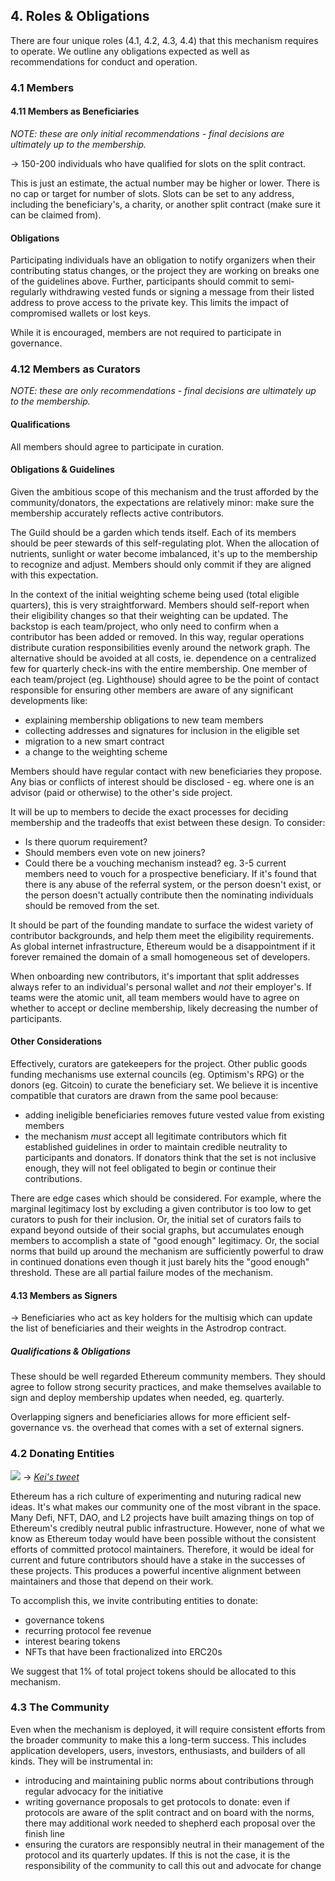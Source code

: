 ## 4. Roles & Obligations

There are four unique roles (4.1, 4.2, 4.3, 4.4) that this mechanism requires to operate. We outline any obligations expected as well as recommendations for conduct and operation.

### 4.1 Members

#### 4.11 Members as Beneficiaries

*NOTE: these are only initial recommendations - final decisions are ultimately up to the membership.*

→ 150-200 individuals who have qualified for slots on the split contract. 

This is just an estimate, the actual number may be higher or lower. There is no cap or target for number of slots. Slots can be set to any address, including the beneficiary's, a charity, or another split contract (make sure it can be claimed from).

#### Obligations

Participating individuals have an obligation to notify organizers when their contributing status changes, or the project they are working on breaks one of the guidelines above. Further, participants should commit to semi-regularly withdrawing vested funds or signing a message from their listed address to prove access to the private key. This limits the impact of compromised wallets or lost keys.

While it is encouraged, members are not required to participate in governance.

### 4.12 Members as Curators

*NOTE: these are only recommendations - final decisions are ultimately up to the membership.*

#### Qualifications

All members should agree to participate in curation.

#### Obligations & Guidelines

Given the ambitious scope of this mechanism and the trust afforded by the community/donators, the expectations are relatively minor: make sure the membership accurately reflects active contributors.

The Guild should be a garden which tends itself. Each of its members should be peer stewards of this self-regulating plot. When the allocation of nutrients, sunlight or water become imbalanced, it's up to the membership to recognize and adjust. Members should only commit if they are aligned with this expectation.

In the context of the initial weighting scheme being used (total eligible quarters), this is very straightforward. Members should self-report when their eligibility changes so that their weighting can be updated. The backstop is each team/project, who only need to confirm when a contributor has been added or removed. In this way, regular operations distribute curation responsibilities evenly around the network graph. The alternative should be avoided at all costs, ie. dependence on a centralized few for quarterly check-ins with the entire membership. One member of each team/project (eg. Lighthouse) should agree to be the point of contact responsible for ensuring other members are aware of any significant developments like:

- explaining membership obligations to new team members
- collecting addresses and signatures for inclusion in the eligible set
- migration to a new smart contract
- a change to the weighting scheme

Members should have regular contact with new beneficiaries they propose. Any bias or conflicts of interest should be disclosed - eg. where one is an advisor (paid or otherwise) to the other's side project.

It will be up to members to decide the exact processes for deciding membership and the tradeoffs that exist between these design. To consider: 

- Is there quorum requirement?
- Should members even vote on new joiners? 
- Could there be a vouching mechanism instead? eg. 3-5 current members need to vouch for a prospective beneficiary. If it's found that there is any abuse of the referral system, or the person doesn't exist, or the person doesn't actually contribute then the nominating individuals should be removed from the set.

It should be part of the founding mandate to surface the widest variety of contributor backgrounds, and help them meet the eligibility requirements. As global internet infrastructure, Ethereum would be a disappointment if it forever remained the domain of a small homogeneous set of developers.

When onboarding new contributors, it's important that split addresses always refer to an individual's personal wallet and *not* their employer's. If teams were the atomic unit, all team members would have to agree on whether to accept or decline membership, likely decreasing the number of participants.

#### Other Considerations

Effectively, curators are gatekeepers for the project. Other public goods funding mechanisms use external councils (eg. Optimism's RPG) or the donors (eg. Gitcoin) to curate the beneficiary set. We believe it is incentive compatible that curators are drawn from the same pool because:

- adding ineligible beneficiaries removes future vested value from existing members
- the mechanism *must* accept all legitimate contributors which fit established guidelines in order to maintain credible neutrality to participants and donators. If donators think that the set is not inclusive enough, they will not feel obligated to begin or continue their contributions.

There are edge cases which should be considered. For example,  where the marginal legitimacy lost by excluding a given  contributor is too low to get curators to push for their inclusion. Or, the initial set of curators fails to expand beyond outside of their social graphs, but accumulates enough members to accomplish a state of "good enough" legitimacy. Or, the social norms that build up around the mechanism are sufficiently powerful to draw in continued donations even though it just barely hits the "good enough" threshold. These are all partial failure modes of the mechanism.

#### 4.13 Members as Signers

→ Beneficiaries who act as key holders for the multisig which can update the list of beneficiaries and their weights in the Astrodrop contract.
 
##### Qualifications & Obligations
 
These should be well regarded Ethereum community members. They should agree to follow strong security practices, and make themselves available to sign and deploy membership updates when needed, eg. quarterly.

Overlapping signers and beneficiaries allows for more efficient self-governance vs. the overhead that comes with a set of external signers. 

### 4.2 Donating Entities

![](https://i.imgur.com/LP1jvBg.png)
→ *[Kei's tweet](https://twitter.com/keikreutler/status/1461646035491692550)*

Ethereum has a rich culture of experimenting and nuturing radical new ideas. It's what makes our community one of the most vibrant in the space. Many Defi, NFT, DAO, and L2 projects have built amazing things on top of Ethereum's credibly neutral public infrastructure. However, none of what we know as Ethereum today would have been possible without the consistent efforts of committed protocol maintainers. Therefore, it would be ideal for current and future contributors should have a stake in the successes of these projects. This produces a powerful incentive alignment between maintainers and those that depend on their work.

To accomplish this, we invite contributing entities to donate:
-  governance tokens
-  recurring protocol fee revenue
-  interest bearing tokens
-  NFTs that have been fractionalized into ERC20s

We suggest that 1% of total project tokens should be allocated to this mechanism.

### 4.3 The Community

Even when the mechanism is deployed, it will require consistent efforts from the broader community to make this a long-term success. This includes application developers, users, investors, enthusiasts, and builders of all kinds. They will be instrumental in:

- introducing and maintaining public norms about contributions through regular advocacy for the initiative
- writing governance proposals to get protocols to donate: even if protocols are aware of the split contract and on board with the norms, there may additional work needed to shepherd each proposal over the finish line
- ensuring the curators are responsibly neutral in their management of the protocol and its quarterly updates. If this is not the case, it is the responsibility of the community to call this out and advocate for change
